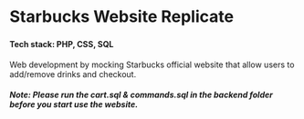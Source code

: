 # Starbucks Website Replicate
### 
#### Tech stack: PHP, CSS, SQL

Web development by mocking Starbucks official website that allow users to add/remove drinks and checkout.

##### Note: Please run the cart.sql & commands.sql in the backend folder before you start use the website.
